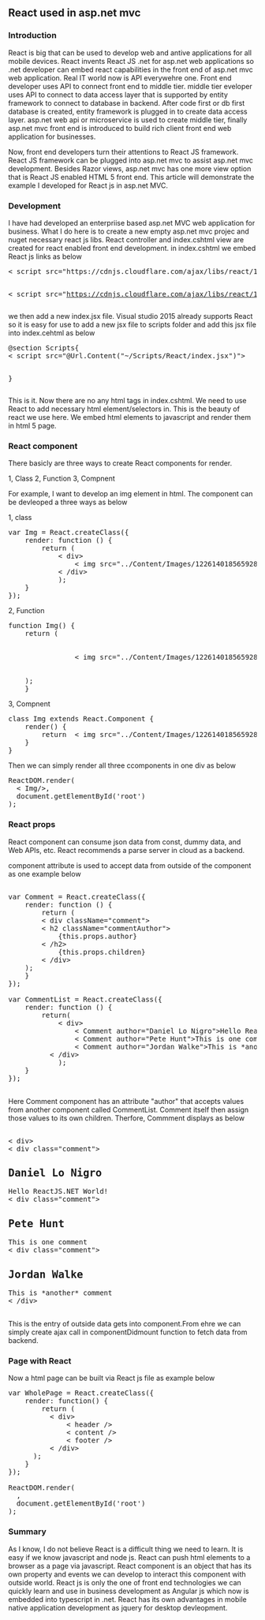 <h2>React used in asp.net mvc </h2>

<h3>Introduction</h3>

React is big that can be used to develop web and antive applications for all mobile devices. React invents React JS .net for asp.net web applications so .net developer can embed react capabilities in the front end of asp.net mvc web application.
Real IT world now is API everywehre one. Front end developer uses API to connect front end to middle tier. middle tier eveloper uses API to connect to data access layer that is supported by entity framework to connect to database in backend.
After code first or db first database is created, entity framework is plugged in to create data access layer. asp.net web api or microservice is used to create middle tier, finally asp.net mvc front end is introduced to build rich client front end web application for businesses.

Now, front end developers turn their attentions to React JS framework. React JS framework can be plugged into asp.net mvc to assist asp.net mvc development. Besides Razor views, asp.net mvc has one more view option that is React JS enabled HTML 5 front end.
This article will demonstrate the example I developed for React js in asp.net MVC.

<h3>Development</h3>

I have had developed an enterpriise based asp.net MVC web application for business. What I do here is to create a new empty asp.net mvc projec and nuget necessary react js libs. React controller and index.cshtml view are created for react enabled front end development.
in index.cshtml we embed React js links as below

<pre>
< script src="https://cdnjs.cloudflare.com/ajax/libs/react/15.3.2/react.js"></script>
< script src="https://cdnjs.cloudflare.com/ajax/libs/react/15.3.2/react-dom.js"></script>
</pre>

we then add a new index.jsx file. Visual studio 2015 already supports React so it is easy for use to add a new jsx file to scripts folder and add this jsx file into index.cehtml as below

<pre>
@section Scripts{ 
< script src="@Url.Content("~/Scripts/React/index.jsx")"></script>
 }
 </pre>

This is it. Now there are no any html tags in index.cshtml. We need to use React to add necessary html element/selectors in. This is the beauty of react we use here. We embed html elements to javascript and render them in html 5 page.

<h3>React component</h3>

There basicly are three ways to create React components for render.

1, Class
2, Function
3, Compnent

For example, I want to develop an img element in html. The component can be devleoped a three ways as below

1, class

<pre>
var Img = React.createClass({
    render: function () {
        return (
            < div>
                < img src="../Content/Images/122614018565928783.jpg" className="img-responsive" />
            < /div>
            );
    }
});
</pre>

2, Function

<pre>
function Img() {  
    return (
     <div>
                < img src="../Content/Images/122614018565928783.jpg" className="img-responsive" />
            </div>
    );
    }
</pre>

3, Compnent

<pre>
class Img extends React.Component {
    render() {
        return  < img src="../Content/Images/122614018565928783.jpg" className="img-responsive" />;
    }
}
</pre>

Then we can simply render all three ccomponents in one div as below

<pre>
ReactDOM.render(
  < Img/>,
  document.getElementById('root')
);
</pre>

<h3>React props</h3>

React component can consume json data from const, dummy data, and Web APIs, etc. React recommends a parse server in cloud as a backend.

component attribute is used to accept data from outside of the component as one example below

<pre>

var Comment = React.createClass({
    render: function () {
        return (
        < div className="comment">
        < h2 className="commentAuthor">
            {this.props.author}
        < /h2>
            {this.props.children}  
        < /div>
    );
    }
});

var CommentList = React.createClass({
    render: function () {
        return(
            < div>
                < Comment author="Daniel Lo Nigro">Hello ReactJS.NET World!</Comment>
                < Comment author="Pete Hunt">This is one comment</Comment>
                < Comment author="Jordan Walke">This is *another* comment</Comment>
          < /div>
            );
    }
});

</pre>

Here Comment component has an attribute "author" that accepts values from another component called CommentList. Comment itself then assign those values to its own children.
Therfore, Commment displays as below

<pre>

< div>
< div class="comment"><h2 class="commentAuthor">Daniel Lo Nigro</h2><!-- react-text: 8 -->Hello ReactJS.NET World!<!-- /react-text --></div>
< div class="comment"><h2 class="commentAuthor">Pete Hunt</h2><!-- react-text: 11 -->This is one comment<!-- /react-text --></div>
< div class="comment"><h2 class="commentAuthor">Jordan Walke</h2><!-- react-text: 14 -->This is *another* comment<!-- /react-text --></div>
< /div>

</pre>

This is the entry of outside data gets into component.From ehre we can simply create ajax call in componentDidmount function to fetch data from backend.

<h3>Page with React</h3>

Now a html page can be built via React js file as example below

<pre>
var WholePage = React.createClass({    
    render: function() {
        return (
          < div>
              < header />
              < content />
              < footer />
          < /div>
      );
    }
});

ReactDOM.render( 
  <WholePage />,
  document.getElementById('root')
);
</pre>


<h3>Summary</h3>

As I know, I do not believe React is a difficult thing we need to learn. It is easy if we know javascript and node js. React can push html elements to a browser as a page via javascript. React component is an object that has its own property and events we can develop to interact this component with outside world.
React js is only the one of front end technologies we can quickly learn and use in business development as Angular js which now is embedded into typescript in .net. React has its own advantages in mobile native application development as jquery for desktop devleopment.









